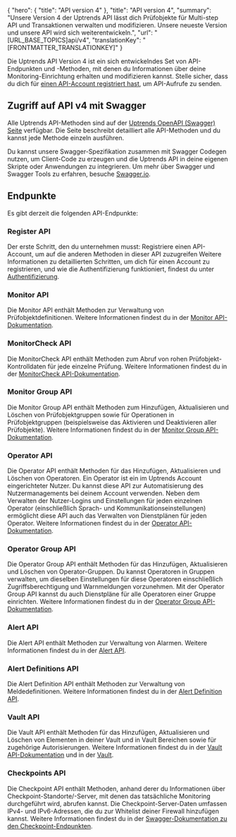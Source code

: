 {
  "hero": {
    "title": "API version 4"
  },
  "title": "API version 4",
  "summary": "Unsere Version 4 der Uptrends API lässt dich Prüfobjekte für Multi-step API und Transaktionen verwalten und modifizieren. Unsere neueste Version und unsere API wird sich weiterentwickeln.",
  "url": "[URL_BASE_TOPICS]api/v4",
  "translationKey": "[FRONTMATTER_TRANSLATIONKEY]"
}

Die Uptrends API Version 4 ist ein sich entwickelndes Set von API-Endpunkten und -Methoden, mit denen du Informationen über deine Monitoring-Einrichtung erhalten und modifizieren kannst. Stelle sicher, dass du dich für [einen API-Account registriert hast]([LINK_URL_1]), um API-Aufrufe zu senden.


## Zugriff auf API v4 mit Swagger

Alle Uptrends API-Methoden sind auf der [Uptrends OpenAPI (Swagger) Seite]([LINK_URL_2]) verfügbar. Die Seite beschreibt detailliert alle API-Methoden und du kannst jede Methode einzeln ausführen.

Du kannst unsere Swagger-Spezifikation zusammen mit Swagger Codegen nutzen, um Client-Code zu erzeugen und die Uptrends API in deine eigenen Skripte oder Anwendungen zu integrieren. Um mehr über Swagger und Swagger Tools zu erfahren, besuche [Swagger.io]([LINK_URL_3]).

## Endpunkte

Es gibt derzeit die folgenden API-Endpunkte:

### Register API

Der erste Schritt, den du unternehmen musst: Registriere einen API-Account, um auf die anderen Methoden in dieser API zuzugreifen Weitere Informationen zu detaillierten Schritten, um dich für einen Account zu registrieren, und wie die Authentifizierung funktioniert, findest du unter [Authentifizierung]([LINK_URL_4]).


### Monitor API

Die Monitor API enthält Methoden zur Verwaltung von Prüfobjektdefinitionen. Weitere Informationen findest du in der [Monitor API-Dokumentation]([LINK_URL_5]).

### MonitorCheck API

Die MonitorCheck API enthält Methoden zum Abruf von rohen Prüfobjekt-Kontrolldaten für jede einzelne Prüfung. Weitere Informationen findest du in der [MonitorCheck API-Dokumentation]([LINK_URL_6]).

### Monitor Group API

Die Monitor Group API enthält Methoden zum Hinzufügen, Aktualisieren und Löschen von Prüfobjektgruppen sowie für Operationen in Prüfobjektgruppen (beispielsweise das Aktivieren und Deaktivieren aller Prüfobjekte). Weitere Informationen findest du in der [Monitor Group API-Dokumentation]([LINK_URL_7]).

### Operator API

Die Operator API enthält Methoden für das Hinzufügen, Aktualisieren und Löschen von Operatoren. Ein Operator ist ein im Uptrends Account eingerichteter Nutzer. Du kannst diese API zur Automatisierung des Nutzermanagements bei deinem Account verwenden. Neben dem Verwalten der Nutzer-Logins und Einstellungen für jeden einzelnen Operator (einschließlich Sprach- und Kommunikationseinstellungen) ermöglicht diese API auch das Verwalten von Dienstplänen für jeden Operator. Weitere Informationen findest du in der [Operator API-Dokumentation]([LINK_URL_8]).

### Operator Group API

Die Operator Group API enthält Methoden für das Hinzufügen, Aktualisieren und Löschen von Operator-Gruppen. Du kannst Operatoren in Gruppen verwalten, um dieselben Einstellungen für diese Operatoren einschließlich Zugriffsberechtigung und Warnmeldungen vorzunehmen. Mit der Operator Group API kannst du auch Dienstpläne für alle Operatoren einer Gruppe einrichten. Weitere Informationen findest du in der [Operator Group API-Dokumentation]([LINK_URL_9]).

### Alert API

Die Alert API enthält Methoden zur Verwaltung von Alarmen. Weitere Informationen findest du in der [Alert API]([LINK_URL_10]).

### Alert Definitions API

Die Alert Definition API enthält Methoden zur Verwaltung von Meldedefinitionen. Weitere Informationen findest du in der [Alert Definition API]([LINK_URL_11]).

### Vault API

Die Vault API enthält Methoden für das Hinzufügen, Aktualisieren und Löschen von Elementen in deiner Vault und in Vault Bereichen sowie für zugehörige Autorisierungen. Weitere Informationen findest du in der [Vault API-Dokumentation]([LINK_URL_12]) und in der [Vault]([LINK_URL_13]).

### Checkpoints API

Die Checkpoint API enthält Methoden, anhand derer du Informationen über Checkpoint-Standorte/-Server, mit denen das tatsächliche Monitoring durchgeführt wird, abrufen kannst. Die Checkpoint-Server-Daten umfassen IPv4- und IPv6-Adressen, die du zur Whitelist deiner Firewall hinzufügen kannst. Weitere Informationen findest du in der [Swagger-Dokumentation zu den Checkpoint-Endpunkten]([LINK_URL_14]).
